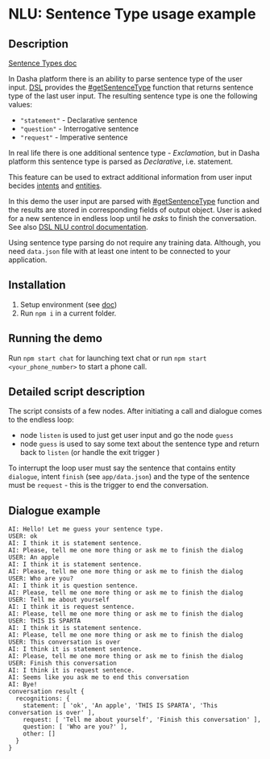 # NLU: Sentence Type usage example

## Description

[Sentence Types doc](https://docs.dasha.ai/en-us/default/natural-language-understanding/sentence-types)

In Dasha platform there is an ability to parse sentence type of the user input. 
[DSL](https://docs.dasha.ai/en-us/default/dasha-script-language/) provides the [#getSentenceType](https://docs.dasha.ai/en-us/default/dasha-script-language/built-in-functions#getsentencetype) function that returns sentence type of the last user input. The resulting sentence type is one the following values:
- `"statement"` - Declarative sentence
- `"question"` - Interrogative sentence
- `"request"` - Imperative sentence

In real life there is one additional sentence type - *Exclamation*, but in Dasha platform this sentence type is parsed as *Declarative*, i.e. statement.

This feature can be used to extract additional information from user input becides [intents](https://docs.dasha.ai/en-us/default/natural-language-understanding/custom-intents) and [entities](https://docs.dasha.ai/en-us/default/natural-language-understanding/custom-entities).

In this demo the user input are parsed with [#getSentenceType](https://docs.dasha.ai/en-us/default/dasha-script-language/built-in-functions#getsentencetype) function and the results are stored in corresponding fields of output object.
User is asked for a new sentence in endless loop until he *asks* to finish the conversation.
See also [DSL NLU control documentation](https://docs.dasha.ai/en-us/default/dasha-script-language/built-in-functions#nlu-control).

Using sentence type parsing do not require any training data. Although, you need `data.json` file with at least one intent to be connected to your application.

## Installation

1. Setup environment (see [doc](https://docs.dasha.ai/en-us/default/setup-enviroment/))
1. Run `npm i` in a current folder.

## Running the demo

Run `npm start chat` for launching text chat or run `npm start <your_phone_number>` to start a phone call.


## Detailed script description

The script consists of a few nodes. After initiating a call and dialogue comes to the endless loop:
- node `listen` is used to just get user input and go the node `guess`
- node `guess` is used to say some text about the sentence type and return back to `listen` (or handle the exit trigger )

To interrupt the loop user must say the sentence that contains entity `dialogue`, intent `finish` (see `app/data.json`) and the type of the sentence must be `request` - this is the trigger to end the conversation.

## Dialogue example

```
AI: Hello! Let me guess your sentence type.
USER: ok
AI: I think it is statement sentence.
AI: Please, tell me one more thing or ask me to finish the dialog
USER: An apple
AI: I think it is statement sentence.
AI: Please, tell me one more thing or ask me to finish the dialog
USER: Who are you?
AI: I think it is question sentence.
AI: Please, tell me one more thing or ask me to finish the dialog
USER: Tell me about yourself
AI: I think it is request sentence.
AI: Please, tell me one more thing or ask me to finish the dialog
USER: THIS IS SPARTA
AI: I think it is statement sentence.
AI: Please, tell me one more thing or ask me to finish the dialog
USER: This conversation is over
AI: I think it is statement sentence.
AI: Please, tell me one more thing or ask me to finish the dialog
USER: Finish this conversation
AI: I think it is request sentence.
AI: Seems like you ask me to end this conversation
AI: Bye!
conversation result {
  recognitions: {
    statement: [ 'ok', 'An apple', 'THIS IS SPARTA', 'This conversation is over' ],
    request: [ 'Tell me about yourself', 'Finish this conversation' ],
    question: [ 'Who are you?' ],
    other: []
  }
}
```
